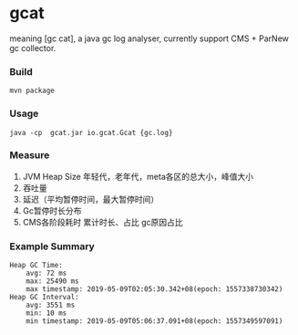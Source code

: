 # gcat
meaning [gc cat], a java gc log analyser, currently support CMS + ParNew gc collector.

### Build

```
mvn package
```

### Usage

```
java -cp  gcat.jar io.gcat.Gcat {gc.log}
```

### Measure


1. JVM Heap Size
   年轻代，老年代，meta各区的总大小，峰值大小
2. 吞吐量
3. 延迟（平均暂停时间，最大暂停时间）
4. Gc暂停时长分布
5. CMS各阶段耗时
   累计时长、占比
   gc原因占比

### Example Summary

```
Heap GC Time:
	avg: 72 ms
	max: 25490 ms
	max timestamp: 2019-05-09T02:05:30.342+08(epoch: 1557338730342)
Heap GC Interval:
	avg: 3551 ms
	min: 10 ms
	min timestamp: 2019-05-09T05:06:37.091+08(epoch: 1557349597091)
```